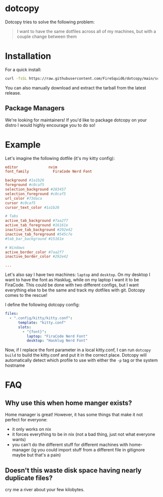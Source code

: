 # dotcopy

Dotcopy tries to solve the following problem:

> I want to have the same dotfiles across all of my machines, but with a couple change between them

# Installation

For a quick install:

```bash
curl -fsSL https://raw.githubusercontent.com/FireSquid6/dotcopy/main/scripts/install.sh | bash
```

You can also manually download and extract the tarball from the latest release.

## Package Managers

We're looking for maintainers! If you'd like to package dotcopy on your distro I would highly encourage you to do so!

# Example

Let's imagine the following dotfile (it's my kitty config):

```conf
editor              nvim
font_family 	      FiraCode Nerd Font

background #1a1b26
foreground #c0caf5
selection_background #283457
selection_foreground #c0caf5
url_color #73daca
cursor #c0caf5
cursor_text_color #1a1b26

# Tabs
active_tab_background #7aa2f7
active_tab_foreground #16161e
inactive_tab_background #292e42
inactive_tab_foreground #545c7e
#tab_bar_background #15161e

# Windows
active_border_color #7aa2f7
inactive_border_color #292e42

...
```

Let's also say I have two machines: `laptop` and `desktop`. On my desktop I want to have the font as Hasklug, while on my laptop I want it to be FiraCode. This could be done with two different configs, but I want everything else to be the same and track my dotfiles with git. Dotcopy comes to the rescue!

I define the following dotcopy config:

```yaml
files:
  - ".config/kitty/kitty.conf":
      template: "kitty.conf"
      slots:
        - "{font}":
          laptop: "FiraCode Nerd Font"
          desktop: "Hasklug Nerd Font"
```

Now, if I replace the font parameter in a local kitty.conf, I can run `dotcopy build` to build the kitty.conf and put it in the correct place. Dotcopy will automatically detect which profile to use with either the `-p` tag or the system hostname

# FAQ

## Why use this when home manger exists?

Home manager is great! However, it has some things that make it not perfect for everyone:

- it only works on nix
- it forces everything to be in nix (not a bad thing, just not what everyone wants)
- you can't do the different stuff for different machines with home-manager (ig you could import stuff from a different file in gitignore maybe but that's a pain)

## Doesn't this waste disk space having nearly duplicate files?

cry me a river about your few kilobytes.
